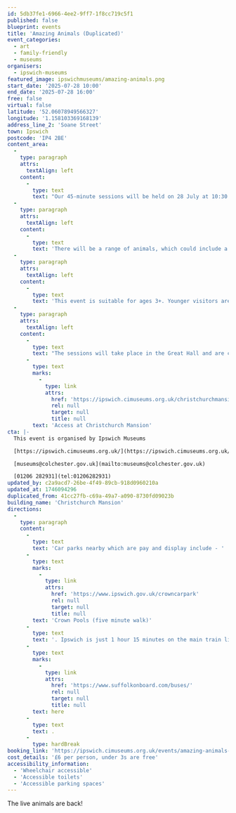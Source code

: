 ```yaml
---
id: 5db37fe1-6966-4ee2-9ff7-1f8cc719c5f1
published: false
blueprint: events
title: 'Amazing Animals (Duplicated)'
event_categories:
  - art
  - family-friendly
  - museums
organisers:
  - ipswich-museums
featured_image: ipswichmuseums/amazing-animals.png
start_date: '2025-07-28 10:00'
end_date: '2025-07-28 16:00'
free: false
virtual: false
latitude: '52.06078949566327'
longitude: '1.158103369168139'
address_line_2: 'Soane Street'
town: Ipswich
postcode: 'IP4 2BE'
content_area:
  -
    type: paragraph
    attrs:
      textAlign: left
    content:
      -
        type: text
        text: "Our 45-minute sessions will be held on 28 July at 10:30 AM, 11:30 AM, 12:30 PM, 2 PM, and 3 PM. Learn\_more about a range of animals, how they adapt and survive in their environments, and how humans impact their worlds."
  -
    type: paragraph
    attrs:
      textAlign: left
    content:
      -
        type: text
        text: 'There will be a range of animals, which could include a royal python, giant land snails, sun beetles, millipedes, hissing cockroaches, Sudan play lizards, Madagascan giant day geckos, African pygmy hedgehogs, panther chameleons, or dung beetles. Nine animals will be chosen depending on how happy they are in the morning!'
  -
    type: paragraph
    attrs:
      textAlign: left
    content:
      -
        type: text
        text: 'This event is suitable for ages 3+. Younger visitors are welcome to attend but will be unable to handle the animals.'
  -
    type: paragraph
    attrs:
      textAlign: left
    content:
      -
        type: text
        text: "The sessions will take place in the Great Hall and are completely accessible. For useful information, such as how to find us and what facilities Christchurch Mansion has, we recommend reading our Access information:\_"
      -
        type: text
        marks:
          -
            type: link
            attrs:
              href: 'https://ipswich.cimuseums.org.uk/christchurchmansionaccess/'
              rel: null
              target: null
              title: null
        text: 'Access at Christchurch Mansion'
cta: |-
  This event is organised by Ipswich Museums

  [https://ipswich.cimuseums.org.uk/](https://ipswich.cimuseums.org.uk/) 

  [museums@colchester.gov.uk](mailto:museums@colchester.gov.uk)

  [01206 282931](tel:01206282931)
updated_by: c2a9acd7-26be-4f49-89cb-918d0960210a
updated_at: 1746094296
duplicated_from: 41cc27fb-c69a-49a7-a090-8730fd09023b
building_name: 'Christchurch Mansion'
directions:
  -
    type: paragraph
    content:
      -
        type: text
        text: 'Car parks nearby which are pay and display include - '
      -
        type: text
        marks:
          -
            type: link
            attrs:
              href: 'https://www.ipswich.gov.uk/crowncarpark'
              rel: null
              target: null
              title: null
        text: 'Crown Pools (five minute walk)'
      -
        type: text
        text: '. Ipswich is just 1 hour 15 minutes on the main train line from London to Norwich.  Arriving at Ipswich Station the museum is approximately 20 minute walk or short bus ride to the town centre. The museum is a five minute walk from Tower Ramparts bus station in the town centre - see the latest bus timetables '
      -
        type: text
        marks:
          -
            type: link
            attrs:
              href: 'https://www.suffolkonboard.com/buses/'
              rel: null
              target: null
              title: null
        text: here
      -
        type: text
        text: .
      -
        type: hardBreak
booking_link: 'https://ipswich.cimuseums.org.uk/events/amazing-animals-africa/'
cost_details: '£6 per person, under 3s are free'
accessibility_information:
  - 'Wheelchair accessible'
  - 'Accessible toilets'
  - 'Accessible parking spaces'
---
```

The live animals are back!